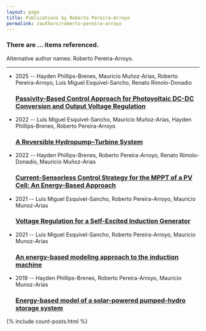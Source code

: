 ```yaml
---
layout: page
title: Publications by Roberto Pereira-Arroyo
permalink: /authors/roberto-pereira-arroyo
---
```


<h3 id="number-posts">There are ... items referenced.</h3>
<p id='info-authors'>Alternative author names: Roberto Pereira-Arroyo.</p>
<hr />
<ul class="post-list">
<li><span class='post-meta'>2025 -- Hayden Phillips-Brenes, Mauricio Muñoz-Arias, Roberto Pereira-Arroyo, Luis Miguel Esquivel-Sancho, Renato Rimolo-Donadio</span><h3><a class='post-link' href="{{ site.baseurl }}/passivity-based-control-approach-for-photovoltaic-dc-dc-conversion-and-output-voltage-regulation">Passivity-Based Control Approach for Photovoltaic DC-DC Conversion and Output Voltage Regulation</a></h3></li>
<li><span class='post-meta'>2022 -- Luis Miguel Esquivel-Sancho, Mauricio Muñoz-Arias, Hayden Phillips-Brenes, Roberto Pereira-Arroyo</span><h3><a class='post-link' href="{{ site.baseurl }}/a-reversible-hydropump-turbine-system">A Reversible Hydropump–Turbine System</a></h3></li>
<li><span class='post-meta'>2022 -- Hayden Phillips-Brenes, Roberto Pereira-Arroyo, Renato Rímolo-Donadío, Mauricio Muñoz-Arias</span><h3><a class='post-link' href="{{ site.baseurl }}/current-sensorless-control-strategy-for-the-mppt-of-a-pv-cell-an-energy-based-approach">Current-Sensorless Control Strategy for the MPPT of a PV Cell: An Energy-Based Approach</a></h3></li>
<li><span class='post-meta'>2021 -- Luis Miguel Esquivel-Sancho, Roberto Pereira-Arroyo, Mauricio Munoz-Arias</span><h3><a class='post-link' href="{{ site.baseurl }}/voltage-regulation-for-a-self-excited-induction-generator">Voltage Regulation for a Self-Excited Induction Generator</a></h3></li>
<li><span class='post-meta'>2021 -- Luis Miguel Esquivel-Sancho, Roberto Pereira-Arroyo, Mauricio Munoz-Arias</span><h3><a class='post-link' href="{{ site.baseurl }}/an-energy-based-modeling-approach-to-the-induction-machine">An energy-based modeling approach to the induction machine</a></h3></li>
<li><span class='post-meta'>2019 -- Hayden Phillips-Brenes, Roberto Pereira-Arroyo, Mauricio Munoz-Arias</span><h3><a class='post-link' href="{{ site.baseurl }}/energy-based-model-of-a-solar-powered-pumped-hydro-storage-system">Energy-based model of a solar-powered pumped-hydro storage system</a></h3></li>

</ul>
{% include count-posts.html %}
